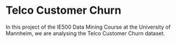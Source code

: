 # Telco Customer Churn

In this project of the IE500 Data Mining Course at the University of Mannheim, we are analysing the Telco Customer Churn dataset.

